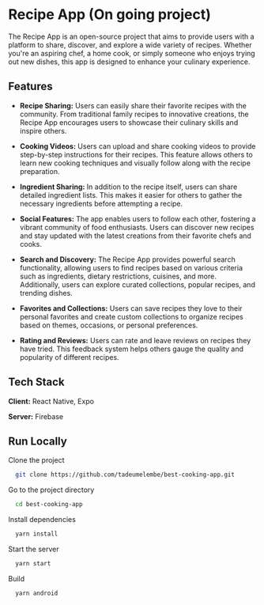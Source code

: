 
# Recipe App (On going project)

The Recipe App is an open-source project that aims to provide users with a platform to share, discover, and explore a wide variety of recipes. Whether you're an aspiring chef, a home cook, or simply someone who enjoys trying out new dishes, this app is designed to enhance your culinary experience.

## Features
* **Recipe Sharing:** Users can easily share their favorite recipes with the community. From traditional family recipes to innovative creations, the Recipe App encourages users to showcase their culinary skills and inspire others.

* **Cooking Videos:** Users can upload and share cooking videos to provide step-by-step instructions for their recipes. This feature allows others to learn new cooking techniques and visually follow along with the recipe preparation.

* **Ingredient Sharing:** In addition to the recipe itself, users can share detailed ingredient lists. This makes it easier for others to gather the necessary ingredients before attempting a recipe.

* **Social Features:** The app enables users to follow each other, fostering a vibrant community of food enthusiasts. Users can discover new recipes and stay updated with the latest creations from their favorite chefs and cooks.

* **Search and Discovery:** The Recipe App provides powerful search functionality, allowing users to find recipes based on various criteria such as ingredients, dietary restrictions, cuisines, and more. Additionally, users can explore curated collections, popular recipes, and trending dishes.

* **Favorites and Collections:** Users can save recipes they love to their personal favorites and create custom collections to organize recipes based on themes, occasions, or personal preferences.

* **Rating and Reviews:** Users can rate and leave reviews on recipes they have tried. This feedback system helps others gauge the quality and popularity of different recipes.



## Tech Stack

**Client:** React Native, Expo

**Server:** Firebase


## Run Locally

Clone the project

```bash
  git clone https://github.com/tadeumelembe/best-cooking-app.git
```

Go to the project directory

```bash
  cd best-cooking-app
```

Install dependencies

```bash
  yarn install
```

Start the server

```bash
  yarn start
```

Build

```bash
  yarn android
```
